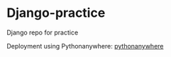 # Django-practice
Django repo for practice

Deployment using Pythonanywhere: [pythonanywhere](siwonkim1108.pythonanywhere.com)
